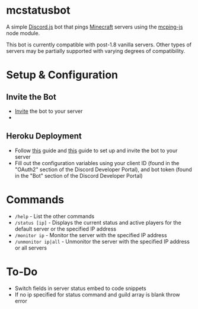 # mcstatusbot
A simple [Discord.js](https://www.npmjs.com/package/discord.js) bot that pings [Minecraft](https://minecraft.gamepedia.com) servers using the [mcping-js](https://www.npmjs.com/package/mcping-js) node module.

This bot is currently compatible with post-1.8 vanilla servers. Other types of servers may be partially supported with varying degrees of compatibility.

# Setup & Configuration

## Invite the Bot
- [Invite](https://discord.com/api/oauth2/authorize?client_id=888202509552861224&permissions=268435472&scope=bot%20applications.commands) the bot to your server
- 

## Heroku Deployment
- Follow [this](https://discordjs.guide/preparations/setting-up-a-bot-application.html) guide and [this](https://discordjs.guide/preparations/adding-your-bot-to-servers.html) guide to set up and invite the bot to your server
- Fill out the configuration variables using your client ID (found in the "OAuth2" section of the Discord Developer Portal), and bot token (found in the "Bot" section of the Discord Developer Portal)

# Commands
- `/help` - List the other commands
- `/status [ip]` - Displays the current status and active players for the default server or the specified IP address
- `/monitor ip` - Monitor the server with the specified IP address
- `/unmonitor ip|all` - Unmonitor the server with the specified IP address or all servers

# To-Do
- Switch fields in server status embed to code snippets
- If no ip specified for status command and guild array is blank throw error